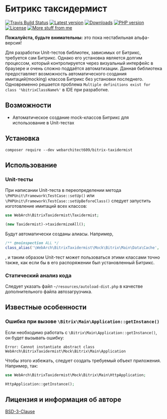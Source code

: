Битрикс таксидермист
====================
[![Travis Build Status](https://travis-ci.org/webarchitect609/bitrix-taxidermist.svg?branch=master)](https://travis-ci.org/webarchitect609/bitrix-taxidermist)
[![Latest version](https://img.shields.io/github/v/tag/webarchitect609/bitrix-taxidermist?sort=semver)](https://github.com/webarchitect609/bitrix-taxidermist/releases)
[![Downloads](https://img.shields.io/packagist/dt/webarchitect609/bitrix-taxidermist)](https://packagist.org/packages/webarchitect609/bitrix-taxidermist)
[![PHP version](https://img.shields.io/packagist/php-v/webarchitect609/bitrix-taxidermist)](https://www.php.net/supported-versions.php)
[![License](https://img.shields.io/github/license/webarchitect609/bitrix-taxidermist)](LICENSE.md)
[![More stuff from me](https://img.shields.io/badge/packagist-webarchitect609-blueviolet)](https://packagist.org/packages/webarchitect609/)

**Пожалуйста, будьте внимательны:** это пока нестабильная альфа-версия!

Для разработки Unit-тестов библиотек, зависимых от Битрикс, требуется сам Битрикс. Однако его установка является долгим
процессом, который контролируется через визуальный интерфейс в браузере и очень сложно поддаётся автоматизации. Данная
библиотека предоставляет возможность автоматического создания имитаций(mocking) классов Битрикс без установки
последнего. Одновременно решается проблема `Multiple definitions exist for class '%bitrixClassName%'` в IDE при
разработке.

Возможности
-----------
- Автоматическое создание mock-классов Битрикс для использование в Unit-тестах
    
Установка
---------
`composer require --dev webarchitect609/bitrix-taxidermist`

Использование
-------------
### Unit-тесты

При написании Unit-теста в переопределении метода `\PHPUnit\Framework\TestCase::setUp()` или
`\PHPUnit\Framework\TestCase::setUpBeforeClass()` следует запустить изготовление имитаций всех классов:

```php
use WebArch\BitrixTaxidermist\Taxidermist;

(new Taxidermist)->taxidermizeAll();

```

Будут автоматически созданы алиасы. Например, 

```php
/** @noinspection ALL */
class_alias('\WebArch\BitrixTaxidermist\Mock\Bitrix\Main\Data\Cache', '\Bitrix\Main\Data\Cache');
```

, и таким образом Unit-тест может пользоваться этими классами точно также, как если бы в его распоряжении был
установленный Битрикс.

### Статический анализ кода

Следует указать файл `~/resources/autoload-dist.php` в качестве дополнительного файла автозагрузчика.

Известные особенности
---------------------

### Ошибка при вызове `\Bitrix\Main\Application::getInstance()`

Если необходимо работать с `\Bitrix\Main\Application::getInstance()`, он будет вызывать ошибку:
```
Error: Cannot instantiate abstract class WebArch\BitrixTaxidermist\Mock\Bitrix\Main\Application
```
Чтобы этого избежать, следует создать требуемый объект приложения. Например, так:

```php
use WebArch\BitrixTaxidermist\Mock\Bitrix\Main\HttpApplication;

HttpApplication::getInstance();
```

Лицензия и информация об авторе
-------------------------------
[BSD-3-Clause](LICENSE.md)
